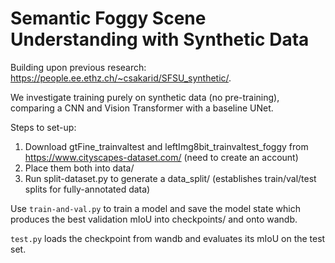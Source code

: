 # Semantic Foggy Scene Understanding with Synthetic Data

Building upon previous research: https://people.ee.ethz.ch/~csakarid/SFSU_synthetic/.

We investigate training purely on synthetic data (no pre-training), comparing a CNN and Vision Transformer with a baseline UNet.

Steps to set-up:

1. Download gtFine_trainvaltest and leftImg8bit_trainvaltest_foggy from https://www.cityscapes-dataset.com/ (need to create an account)
2. Place them both into data/
3. Run split-dataset.py to generate a data_split/ (establishes train/val/test splits for fully-annotated data)

Use `train-and-val.py` to train a model and save the model state which produces the best validation mIoU into checkpoints/ and onto wandb.

`test.py` loads the checkpoint from wandb and evaluates its mIoU on the test set.
